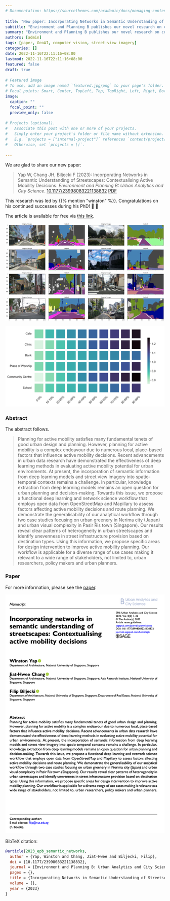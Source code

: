 ```yaml
---
# Documentation: https://sourcethemes.com/academic/docs/managing-content/

title: "New paper: Incorporating Networks in Semantic Understanding of Streetscapes"
subtitle: "Environment and Planning B publishes our novel research on contextualising active mobility decisions."
summary: "Environment and Planning B publishes our novel research on contextualising active mobility decisions."
authors: [admin]
tags: [paper, GeoAI, computer vision, street-view imagery]
categories: []
date: 2022-11-16T22:11:16+08:00
lastmod: 2022-11-16T22:11:16+08:00
featured: false
draft: true

# Featured image
# To use, add an image named `featured.jpg/png` to your page's folder.
# Focal points: Smart, Center, TopLeft, Top, TopRight, Left, Right, BottomLeft, Bottom, BottomRight.
image:
  caption: ""
  focal_point: ""
  preview_only: false

# Projects (optional).
#   Associate this post with one or more of your projects.
#   Simply enter your project's folder or file name without extension.
#   E.g. `projects = ["internal-project"]` references `content/project/deep-learning/index.md`.
#   Otherwise, set `projects = []`.

---
```


We are glad to share our new paper:

> Yap W, Chang JH, Biljecki F (2023): Incorporating Networks in Semantic Understanding of Streetscapes: Contextualising Active Mobility Decisions. _Environment and Planning B: Urban Analytics and City Science_. [<i class="ai ai-doi-square ai"></i> 10.1177/23998083221138832](https://doi.org/10.1177/23998083221138832) [<i class="far fa-file-pdf"></i> PDF](/publication/2023-epb-semantic-networks/2023-epb-semantic-networks.pdf)</i>

This research was led by {{% mention "winston" %}}.
Congratulations on his continued successes during his PhD! :raised_hands: :clap:

The article is available for free via [this link](https://journals.sagepub.com/eprint/K8IZNYBURXUKDNJUCBDZ/full).

![](1.png)

![](2.png)

### Abstract

The abstract follows.

> Planning for active mobility satisfies many fundamental tenets of good urban design and planning. However, planning for active mobility is a complex endeavour due to numerous local, place-based factors that influence active mobility decisions. Recent advancements in urban data research have demonstrated the effectiveness of deep learning methods in evaluating active mobility potential for urban environments. At present, the incorporation of semantic information from deep learning models and street view imagery into spatio-temporal contexts remains a challenge. In particular, knowledge extraction from deep learning models remains an open question for urban planning and decision-making. Towards this issue, we propose a functional deep learning and network science workflow that employs open data from OpenStreetMap and Mapillary to assess factors affecting active mobility decisions and route planning. We demonstrate the generalisability of our analytical workflow through two case studies focusing on urban greenery in Nerima city (Japan) and urban visual complexity in Pasir Ris town (Singapore). Our results reveal clear patterns of heterogeneity in urban streetscapes and identify unevenness in street infrastructure provision based on destination types. Using this information, we propose specific areas for design intervention to improve active mobility planning. Our workflow is applicable for a diverse range of use cases making it relevant to a wide range of stakeholders, not limited to, urban researchers, policy makers and urban planners.

### Paper 

For more information, please see the [paper](/publication/2023-epb-semantic-networks/).

[![](page-one.png)](/publication/2023-epb-semantic-networks/)

BibTeX citation:
```bibtex
@article{2023_epb_semantic_networks,
  author = {Yap, Winston and Chang, Jiat-Hwee and Biljecki, Filip},
  doi = {10.1177/23998083221138832},
  journal = {Environment and Planning B: Urban Analytics and City Science},
  pages = {},
  title = {Incorporating Networks in Semantic Understanding of Streetscapes: Contextualising Active Mobility Decisions},
  volume = {},
  year = {2023}
}
```
